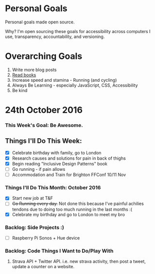 Personal Goals
==============

Personal goals made open source.

Why? I'm open sourcing these goals for accessibility across computers I use, transparency, accountability, and versioning.

# Overarching Goals
1. Write more blog posts
2. [Read books](/books-read/books.md)
3. Increase speed and stamina - Running (and cycling)
4. Always Be Learning - especially JavaScript, CSS, Accessibility
5. Be kind

# 24th October 2016

### This Week's Goal: Be Awesome.

## Things I'll Do This Week:
- [x] Celebrate birthday with family, go to London
- [x] Research causes and solutions for pain in back of thighs
- [x] Begin reading "Inclusive Design Patterns" book
- [ ] Go running - if pain allows
- [ ] Accommodation and Train for Brighton FFConf 10/11 Nov

### Things I'll Do This Month: October 2016
- [x] Start new job at T&F
- [ ] ~~Go Running every day.~~ Not done this because I've painful achilies tendons due to doing too much running in the last months :(
- [x] Celebrate my birthday and go to London to meet my bro

### Backlog: Side Projects :)
- [ ] Raspberry Pi Sonos + Hue device

### Backlog: Code Things I Want to Do/Play With
1. Strava API + Twitter API. i.e. new strava activity, then post a tweet, update a counter on a website.
